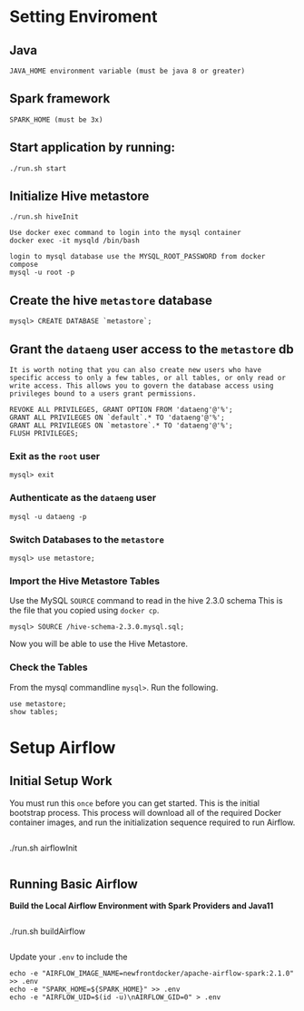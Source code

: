 
# Setting Enviroment

## Java

    JAVA_HOME environment variable (must be java 8 or greater)
    
## Spark framework
    SPARK_HOME (must be 3x)

## Start application by running:
    ./run.sh start

## Initialize Hive metastore
    ./run.sh hiveInit

    Use docker exec command to login into the mysql container
    docker exec -it mysqld /bin/bash

    login to mysql database use the MYSQL_ROOT_PASSWORD from docker compose
    mysql -u root -p 

## Create the hive `metastore` database
~~~
mysql> CREATE DATABASE `metastore`;
~~~

## Grant the `dataeng` user access to the `metastore` db

`It is worth noting that you can also create new users who have specific access to only a few tables, or all tables, or only read or write access. This allows you to govern the database access using privileges bound to a users grant permissions.`

~~~
REVOKE ALL PRIVILEGES, GRANT OPTION FROM 'dataeng'@'%';
GRANT ALL PRIVILEGES ON `default`.* TO 'dataeng'@'%';
GRANT ALL PRIVILEGES ON `metastore`.* TO 'dataeng'@'%';
FLUSH PRIVILEGES;
~~~

### Exit as the `root` user
~~~
mysql> exit
~~~

### Authenticate as the `dataeng` user
~~~
mysql -u dataeng -p
~~~

### Switch Databases to the `metastore`
~~~
mysql> use metastore;
~~~

### Import the Hive Metastore Tables
Use the MySQL `SOURCE` command to read in the hive 2.3.0 schema
This is the file that you copied using `docker cp`.
~~~
mysql> SOURCE /hive-schema-2.3.0.mysql.sql;
~~~

Now you will be able to use the Hive Metastore.

### Check the Tables
From the mysql commandline `mysql>`. Run the following.
~~~
use metastore;
show tables;
~~~    

# Setup Airflow

## Initial Setup Work
You must run this `once` before you can get started. This is the initial bootstrap process. This process will download all of the required Docker container images, and run the initialization sequence required to run Airflow.

~~~

~~~

./run.sh airflowInit
~~~

~~~

## Running Basic Airflow

**Build the Local Airflow Environment with Spark Providers and Java11**
~~~
~~~

./run.sh buildAirflow
~~~

~~~


Update your `.env` to include the

~~~
echo -e "AIRFLOW_IMAGE_NAME=newfrontdocker/apache-airflow-spark:2.1.0" >> .env
echo -e "SPARK_HOME=${SPARK_HOME}" >> .env
echo -e "AIRFLOW_UID=$(id -u)\nAIRFLOW_GID=0" > .env
~~~